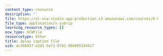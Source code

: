 ```yaml
---
content_type: resource
description: ''
file: https://ol-ocw-studio-app-production.s3.amazonaws.com/courses/6-042j-mathematics-for-computer-science-spring-2015/ac3bb937a2d15e71979198e985194417_CAKSh3M0y8k.vtt
file_type: application/x-subrip
learning_resource_types: []
ocw_type: OCWFile
resourcetype: Other
title: 3play caption file
uid: ac3bb937-a2d1-5e71-9791-98e985194417
---
```

